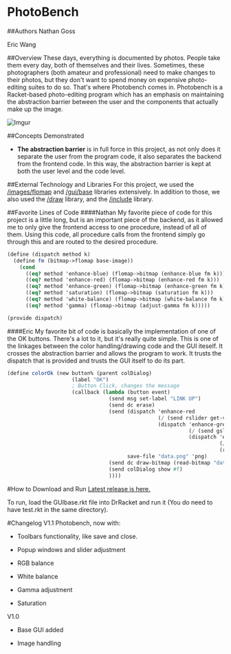 # PhotoBench

##Authors
Nathan Goss

Eric Wang

##Overview
These days, everything is documented by photos. People take them every day, both of themselves and their lives. Sometimes, these photographers (both amateur and professional) need to make changes to their photos, but they don't want to spend money on expensive photo-editing suites to do so. That's where Photobench comes in. Photobench is a Racket-based photo-editing program which has an emphasis on maintaining the abstraction barrier between the user and the components that actually make up the image. 

![Imgur](http://i.imgur.com/orE34KW.png)

##Concepts Demonstrated
* **The abstraction barrier** is in full force in this project, as not only does it separate the user from the program code, it also separates the backend from the frontend code. In this way, the abstraction barrier is kept at both the user level and the code level.

##External Technology and Libraries
For this project, we used the [/images/flomap](docs.racket-lang.org/images/flomap_title.html) and [/gui/base](http://docs.racket-lang.org/gui/) libraries extensively. In addition to those, we also used the [/draw](http://docs.racket-lang.org/draw/index.html?q=) library, and the [/include](http://docs.racket-lang.org/reference/include.html) library.

##Favorite Lines of Code
####Nathan
My favorite piece of code for this project is a little long, but is an important piece of the backend, as it allowed me to only give the frontend access to one procedure, instead of all of them. Using this code, all procedure calls from the frontend simply go through this and are routed to the desired procedure.
```scheme
(define (dispatch method k)
  (define fm (bitmap->flomap base-image))
    (cond
      ((eq? method 'enhance-blue) (flomap->bitmap (enhance-blue fm k)))
      ((eq? method 'enhance-red) (flomap->bitmap (enhance-red fm k)))
      ((eq? method 'enhance-green) (flomap->bitmap (enhance-green fm k)))
      ((eq? method 'saturation) (flomap->bitmap (saturation fm k)))
      ((eq? method 'white-balance) (flomap->bitmap (white-balance fm k)))
      ((eq? method 'gamma) (flomap->bitmap (adjust-gamma fm k)))))

(provide dispatch)
```
####Eric
My favorite bit of code is basically the implementation of one of the OK buttons.  There's a lot to it, but it's really quite simple.  This is one of the linkages between the color handling/drawing code and the GUI iteself.  It crosses the abstraction barrier and allows the program to work.  It trusts the dispatch that is provided and trusts the GUI itself to do its part.
```scheme
(define colorOk (new button% (parent colDialog)
                     (label "OK")
                     ; Button Click, changes the message
                     (callback (lambda (button event)
                                 (send msg set-label "LINK UP")
                                 (send dc erase)
                                 (send (dispatch 'enhance-red 
                                                 (/ (send rslider get-value) 100) 
                                                 (dispatch 'enhance-green
                                                           (/ (send gslider get-value) 100) 
                                                           (dispatch 'enhance-blue
                                                                     (/ (send bslider get-value) 100) 
                                                                     (read-bitmap "data.png"))))
                                       save-file "data.png" 'png)
                                 (send dc draw-bitmap (read-bitmap "data.png") 0 0)
                                 (send colDialog show #f)
                                 ))))
```

#How to Download and Run
[Latest release is here.](https://github.com/oplS15projects/PhotoBench/releases)

To run, load the GUIbase.rkt file into DrRacket and run it (You do need to have test.rkt in the same directory).

#Changelog
V1.1
Photobench, now with:

* Toolbars functionality, like save and close.

* Popup windows and slider adjustment

* RGB balance

* White balance

* Gamma adjustment

* Saturation


V1.0

* Base GUI added

* Image handling



